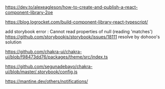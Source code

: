 https://dev.to/alexeagleson/how-to-create-and-publish-a-react-component-library-2oe

https://blog.logrocket.com/build-component-library-react-typescript/

add storybook error : Cannot read properties of null (reading 'matches')
https://github.com/storybookjs/storybook/issues/18111
resolve by dohooo's solution

https://github.com/chakra-ui/chakra-ui/blob/f98473dd76/packages/theme/src/index.ts

https://github.com/segunadebayo/chakra-ui/blob/master/.storybook/config.js

https://mantine.dev/others/notifications/